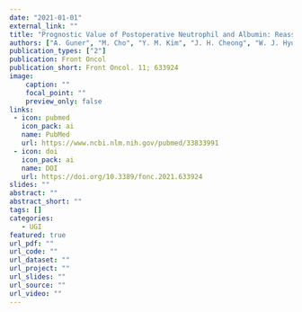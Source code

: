 ```yaml
---
date: "2021-01-01"
external_link: ""
title: "Prognostic Value of Postoperative Neutrophil and Albumin: Reassessment One Month After Gastric Cancer Surgery"
authors: ["A. Guner", "M. Cho", "Y. M. Kim", "J. H. Cheong", "W. J. Hyung", "H. I. Kim"]
publication_types: ["2"]
publication: Front Oncol
publication_short: Front Oncol. 11; 633924
image:
    caption: ""
    focal_point: ""
    preview_only: false
links:
 - icon: pubmed
   icon_pack: ai
   name: PubMed
   url: https://www.ncbi.nlm.nih.gov/pubmed/33833991
 - icon: doi
   icon_pack: ai
   name: DOI
   url: https://doi.org/10.3389/fonc.2021.633924
slides: ""
abstract: ""
abstract_short: ""
tags: []
categories: 
   - UGI
featured: true
url_pdf: ""
url_code: ""
url_dataset: ""
url_project: ""
url_slides: ""
url_source: ""
url_video: ""
---
```

